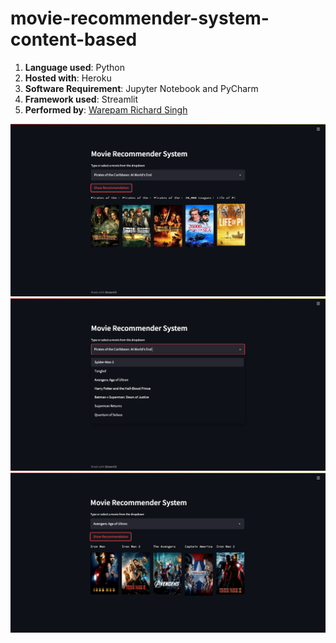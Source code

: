 # movie-recommender-system-content-based

1. **Language used**: Python
2. **Hosted with**: Heroku
3. **Software Requirement**: Jupyter Notebook and PyCharm
4. **Framework used**: Streamlit
5. **Performed by**: [Warepam Richard Singh](https://linktr.ee/richardwarepam16)


![alt text](https://github.com/richardwarepam16/movie-recommender-system-content-based/blob/main/screenbud-a62afe5b-2d27-47c2-8fb4-50b1f33975ce.png)
![alt text](https://github.com/richardwarepam16/movie-recommender-system-content-based/blob/main/screenbud-ee2ca360-dd5c-45cc-838d-2d1c021c3edc.png)
![alt text](https://github.com/richardwarepam16/movie-recommender-system-content-based/blob/main/screenbud-55b6d256-1366-4b11-972e-4fad324a9a09.png)
